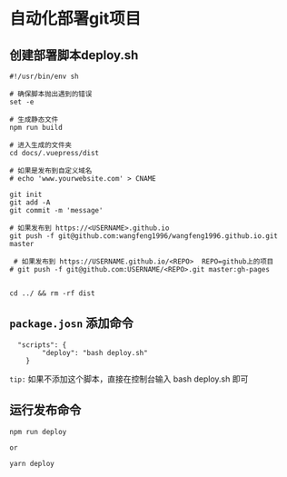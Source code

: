 # 自动化部署git项目
## 创建部署脚本deploy.sh
```shell
#!/usr/bin/env sh

# 确保脚本抛出遇到的错误
set -e

# 生成静态文件
npm run build

# 进入生成的文件夹
cd docs/.vuepress/dist

# 如果是发布到自定义域名
# echo 'www.yourwebsite.com' > CNAME

git init
git add -A
git commit -m 'message'

# 如果发布到 https://<USERNAME>.github.io
git push -f git@github.com:wangfeng1996/wangfeng1996.github.io.git master

 # 如果发布到 https://USERNAME.github.io/<REPO>  REPO=github上的项目
# git push -f git@github.com:USERNAME/<REPO>.git master:gh-pages


cd ../ && rm -rf dist
```
## `package.josn` 添加命令

```shell
  "scripts": {
        "deploy": "bash deploy.sh"
    }
```
`tip:` 如果不添加这个脚本，直接在控制台输入 bash deploy.sh 即可
    

## 运行发布命令

    npm run deploy

    or

    yarn deploy
